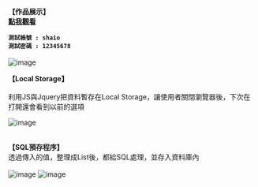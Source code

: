 **【作品展示】**</br>
**<a href="https://www.classk2022store.somee.com/">點我觀看</a></br>**

**`測試帳號 : shaio`**   </br>
**`測試密碼 : 12345678`** </br> </br>
![image](https://user-images.githubusercontent.com/106080221/189526517-5ec0e7ad-b109-45e9-a4d8-0a264d5bd83b.png)
</br>



**【Local Storage】**</br></br>
利用JS與Jquery把資料暫存在Local Storage，讓使用者關閉瀏覽器後，下次在打開還會看到以前的選項

![image](https://user-images.githubusercontent.com/106080221/189554348-78aaaf97-0f24-431d-854a-fc361b365b16.png)
</br></br>

**【SQL預存程序】**</br>
透過傳入的值，整理成List後，都給SQL處理，並存入資料庫內</br></br>
![image](https://user-images.githubusercontent.com/106080221/189559866-5bb364b1-2cdb-4c89-9b07-997980001e3f.png)
![image](https://user-images.githubusercontent.com/106080221/189559701-3c0e42a1-995d-4c62-877b-991a24295206.png)

